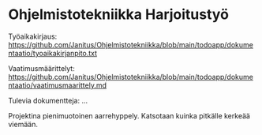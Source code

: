 # Ohjelmistotekniikka Harjoitustyö

Työaikakirjaus: https://github.com/Janitus/Ohjelmistotekniikka/blob/main/todoapp/dokumentaatio/tyoaikakirjanpito.txt

Vaatimusmäärittelyt: https://github.com/Janitus/Ohjelmistotekniikka/blob/main/todoapp/dokumentaatio/vaatimusmaarittely.md

Tulevia dokumentteja: ...


Projektina pienimuotoinen aarrehyppely. Katsotaan kuinka pitkälle kerkeää viemään.